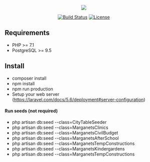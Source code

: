 <p align="center"><img src="https://laravel.com/assets/img/components/logo-laravel.svg"></p>

<p align="center">
<a href="https://travis-ci.org/laravel/framework"><img src="https://travis-ci.org/laravel/framework.svg" alt="Build Status"></a>
<a href="https://packagist.org/packages/laravel/framework"><img src="https://poser.pugx.org/laravel/framework/license.svg" alt="License"></a>
</p>

## Requirements

- PHP >= 7.1
- PostgreSQL >= 9.5

## Install

- composer install
- npm install
- npm run production
- Setup your web server (https://laravel.com/docs/5.6/deployment#server-configuration)

#### Run seeds (not required) 

- php artisan db:seed --class=CityTableSeeder
- php artisan db:seed --class=MarganetsClinics
- php artisan db:seed --class=MarganetsCivilBudget
- php artisan db:seed --class=MarganetsAfterSchool
- php artisan db:seed --class=MarganetsTempConstructions
- php artisan db:seed --class=MarganetsKindergardens
- php artisan db:seed --class=MarganetsTempConstructions


